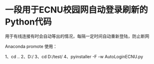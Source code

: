 # 一段用于ECNU校园网自动登录刷新的Python代码

用于有线连接有时会自动等出的情况，每隔一定时间自动重新登陆，防止断网

Anaconda promote 使用：

1、cd ..
2、D:/
3、cd D:/test/
4、pyinstaller -F -w AutoLoginECNU.py
